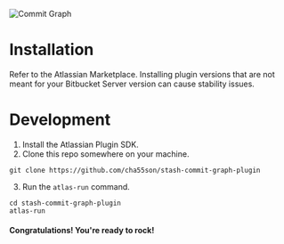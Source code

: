 ![Commit Graph](https://marketplace-cdn.atlassian.com/files/images/com.plugin.commitgraph.commitgraph/bbbd9a33-518d-4462-bd28-77b03e76965f.png)
# Installation

Refer to the Atlassian Marketplace. Installing plugin versions that are not meant for your Bitbucket Server version can cause stability issues.

# Development

1. Install the Atlassian Plugin SDK.
2. Clone this repo somewhere on your machine.

```
git clone https://github.com/cha55son/stash-commit-graph-plugin
```

3. Run the `atlas-run` command.

```
cd stash-commit-graph-plugin
atlas-run
```

#### Congratulations! You're ready to rock!
